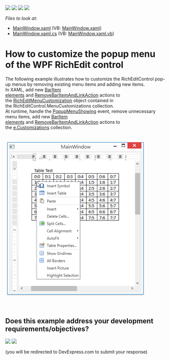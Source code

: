 <!-- default badges list -->
![](https://img.shields.io/endpoint?url=https://codecentral.devexpress.com/api/v1/VersionRange/128607567/21.1.5%2B)
[![](https://img.shields.io/badge/Open_in_DevExpress_Support_Center-FF7200?style=flat-square&logo=DevExpress&logoColor=white)](https://supportcenter.devexpress.com/ticket/details/T537265)
[![](https://img.shields.io/badge/📖_How_to_use_DevExpress_Examples-e9f6fc?style=flat-square)](https://docs.devexpress.com/GeneralInformation/403183)
[![](https://img.shields.io/badge/💬_Leave_Feedback-feecdd?style=flat-square)](#does-this-example-address-your-development-requirementsobjectives)
<!-- default badges end -->
<!-- default file list -->
*Files to look at*:

* [MainWindow.xaml](./CS/ContextMenuCustomization/MainWindow.xaml) (VB: [MainWindow.xaml](./VB/ContextMenuCustomization/MainWindow.xaml))
* [MainWindow.xaml.cs](./CS/ContextMenuCustomization/MainWindow.xaml.cs) (VB: [MainWindow.xaml.vb](./VB/ContextMenuCustomization/MainWindow.xaml.vb))
<!-- default file list end -->
# How to customize the popup menu of the WPF RichEdit control


The following example illustrates how to customize the RichEditControl pop-up menus by removing existing menu items and adding new items.<br>In XAML, add new <a href="http://help.devexpress.com/#WPF/clsDevExpressXpfBarsBarItemtopic">BarItem elements</a> and <a href="http://help.devexpress.com/#WPF/clsDevExpressXpfBarsRemoveBarItemAndLinkActiontopic">RemoveBarItemAndLinkAction</a> actions to the <a href="http://help.devexpress.com/#WPF/clsDevExpressXpfRichEditMenuRichEditMenuCustomizationtopic">RichEditMenuCustomization</a> object contained in the RichEditControl.MenuCustomizations collection.<br>At runtime, handle the <a href="http://help.devexpress.com/#WPF/DevExpressXpfRichEditRichEditControl_PopupMenuShowingtopic">PopupMenuShowing</a> event, remove unnecessary menu items, add new <a href="http://help.devexpress.com/#WPF/clsDevExpressXpfBarsBarItemtopic">BarItem elements</a> and <a href="http://help.devexpress.com/#WPF/clsDevExpressXpfBarsRemoveBarItemAndLinkActiontopic">RemoveBarItemAndLinkAction</a> actions to the <a href="http://help.devexpress.com/#WPF/DevExpressXpfRichEditPopupMenuShowingEventArgs_Customizationstopic">e.Customizations</a> collection.<br><br><br><img src="https://raw.githubusercontent.com/DevExpress-Examples/how-to-customize-the-popup-menu-of-the-wpf-richedit-control-t537265/17.2.3+/media/0a92eeb2-714f-4a60-846a-503b8ea4b4a4.png">

<br/>


<!-- feedback -->
## Does this example address your development requirements/objectives?

[<img src="https://www.devexpress.com/support/examples/i/yes-button.svg"/>](https://www.devexpress.com/support/examples/survey.xml?utm_source=github&utm_campaign=wpf-rich-text-editor-customize-context-menu&~~~was_helpful=yes) [<img src="https://www.devexpress.com/support/examples/i/no-button.svg"/>](https://www.devexpress.com/support/examples/survey.xml?utm_source=github&utm_campaign=wpf-rich-text-editor-customize-context-menu&~~~was_helpful=no)

(you will be redirected to DevExpress.com to submit your response)
<!-- feedback end -->
